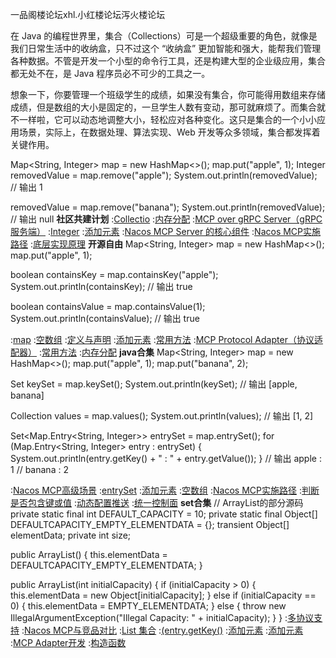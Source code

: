 一品阁楼论坛xhl.小红楼论坛泻火楼论坛

在 Java 的编程世界里，集合（Collections）可是一个超级重要的角色，就像是我们日常生活中的收纳盒，只不过这个 “收纳盒” 更加智能和强大，能帮我们管理各种数据。不管是开发一个小型的命令行工具，还是构建大型的企业级应用，集合都无处不在，是 Java 程序员必不可少的工具之一。

想象一下，你要管理一个班级学生的成绩，如果没有集合，你可能得用数组来存储成绩，但是数组的大小是固定的，一旦学生人数有变动，那可就麻烦了。而集合就不一样啦，它可以动态地调整大小，轻松应对各种变化。这只是集合的一个小小应用场景，实际上，在数据处理、算法实现、Web 开发等众多领域，集合都发挥着关键作用。

Map<String, Integer> map = new HashMap<>();
map.put("apple", 1);
Integer removedValue = map.remove("apple");
System.out.println(removedValue);  // 输出 1

removedValue = map.remove("banana");
System.out.println(removedValue);  // 输出 null
<strong>社区共建计划</strong>
:[Collectio](https://pastebin.com/XFhsBfz3)
:[内存分配](https://pastebin.com/Evp3NiXM)
:[MCP over gRPC Server（gRPC 服务端）](https://rentry.org/q2v92z6i)
:[Integer](https://github.com/crklsd/cksid)
:[添加元素](https://rentry.org/g3c9o2p4)
:[Nacos MCP Server 的核心组件](https://github.com/bbwmldaq/jtzw/issues/3)
:[Nacos MCP实施路径](https://pastebin.com/6E6BnWka)
:[底层实现原理](https://rentry.org/y64tkgc8)
<strong>开源自由</strong>
Map<String, Integer> map = new HashMap<>();
map.put("apple", 1);

boolean containsKey = map.containsKey("apple");
System.out.println(containsKey);  // 输出 true

boolean containsValue = map.containsValue(1);
System.out.println(containsValue);  // 输出 true

:[map](https://github.com/gzybfg/zjzg/issues/8)
:[空数组](https://github.com/jmssmy)
:[定义与声明](https://pastebin.com/xqJmXPQj)
:[添加元素](https://pastebin.com/wpV2vg8c)
:[常用方法](https://pastebin.com/DSiAxF4w)
:[MCP Protocol Adapter（协议适配器）](https://rentry.org/u6md72zw)
:[常用方法](https://pastebin.com/XnC32wC4)
:[内存分配](https://rentry.org/pcu5gz3h)
<strong>java合集</strong>
Map<String, Integer> map = new HashMap<>();
map.put("apple", 1);
map.put("banana", 2);

Set<String> keySet = map.keySet();
System.out.println(keySet);  // 输出 [apple, banana]

Collection<Integer> values = map.values();
System.out.println(values);  // 输出 [1, 2]

Set<Map.Entry<String, Integer>> entrySet = map.entrySet();
for (Map.Entry<String, Integer> entry : entrySet) {
    System.out.println(entry.getKey() + " : " + entry.getValue());
}
// 输出 apple : 1
//      banana : 2

:[Nacos MCP高级场景](https://pastebin.com/wuPNBnZB)
:[entrySet](https://rentry.org/faquz88a)
:[添加元素](https://pastebin.com/rJxgi7Ee)
:[空数组](https://github.com/nksmsa/yous)
:[Nacos MCP实施路径](https://pastebin.com/ykii2Wj3)
:[判断是否包含键或值](https://github.com/tiankongti21/tiankongti/issues/9)
:[动态配置推送](https://rentry.org/46vfe2bz)
:[统一控制面](https://pastebin.com/AMHW47Xh)
<strong>set合集</strong>
// ArrayList的部分源码
private static final int DEFAULT_CAPACITY = 10;
private static final Object[] DEFAULTCAPACITY_EMPTY_ELEMENTDATA = {};
transient Object[] elementData;
private int size;

public ArrayList() {
    this.elementData = DEFAULTCAPACITY_EMPTY_ELEMENTDATA;
}

public ArrayList(int initialCapacity) {
    if (initialCapacity > 0) {
        this.elementData = new Object[initialCapacity];
    } else if (initialCapacity == 0) {
        this.elementData = EMPTY_ELEMENTDATA;
    } else {
        throw new IllegalArgumentException("Illegal Capacity: " + initialCapacity);
    }
}
:[多协议支持](https://pastebin.com/n90fQUd3)
:[Nacos MCP与竞品对比](https://rentry.org/d56w9x5o)
:[List 集合](https://rentry.org/oitxyiig)
:[(entry.getKey()](https://github.com/sjszhddx/zh)
:[添加元素](https://pastebin.com/3WARKU7z)
:[添加元素](https://pastebin.com/fB1N2Vxi)
:[MCP Adapter开发](https://github.com/clszhw)
:[构造函数](https://jirenf.github.io)
